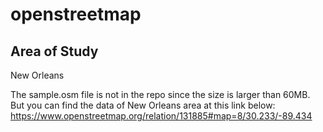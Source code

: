 # openstreetmap

## Area of Study
New Orleans

The sample.osm file is not in the repo since the size is larger than 60MB. 
But you can find the data of New Orleans area at this link below:
https://www.openstreetmap.org/relation/131885#map=8/30.233/-89.434
